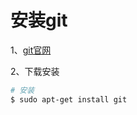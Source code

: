 # 安装git

1、[git官网](http://git-scm.com/download/linux)

2、下载安装

```bash
# 安装
$ sudo apt-get install git
```
